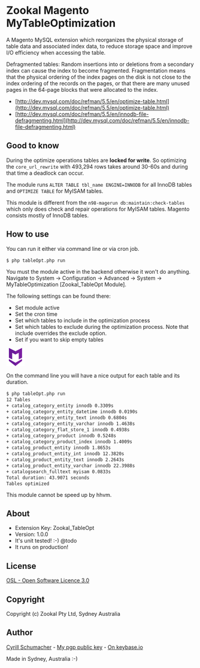 Zookal Magento MyTableOptimization
==================================

A Magento MySQL extension which reorganizes the physical storage of table data and associated index data, to reduce storage space and improve I/O efficiency
 when accessing the table.

Defragmented tables: Random insertions into or deletions from a secondary index can cause the index to become fragmented. Fragmentation means
that the physical ordering of the index pages on the disk is not close to the index ordering of the records on the pages,
or that there are many unused pages in the 64-page blocks that were allocated to the index.

- [http://dev.mysql.com/doc/refman/5.5/en/optimize-table.html](http://dev.mysql.com/doc/refman/5.5/en/optimize-table.html)
- [http://dev.mysql.com/doc/refman/5.5/en/innodb-file-defragmenting.html](http://dev.mysql.com/doc/refman/5.5/en/innodb-file-defragmenting.html)


Good to know
------------

During the optimize operations tables are **locked for write**. So optimizing the `core_url_rewrite` with 493,294 rows takes around 30-60s and during that time a deadlock can occur.

The module runs `ALTER TABLE tbl_name ENGINE=INNODB` for all InnoDB tables and `OPTIMIZE TABLE` for MyISAM tables.

This module is different from the `n98-magerun db:maintain:check-tables` which only does check and repair operations for MyISAM tables. Magento consists mostly of InnoDB tables.

How to use
----------

You can run it either via command line or via cron job.

```
$ php tableOpt.php run
```

You must the module active in the backend otherwise it won't do anything. Navigate to
System -> Configuration -> Advanced -> System -> MyTableOptimization [Zookal_TableOpt Module].

The following settings can be found there:

- Set module active
- Set the cron time
- Set which tables to include in the optimization process
- Set which tables to exclude during the optimization process. Note that include overrides the exclude option.
- Set if you want to skip empty tables

![alt text](https://github.com/adam-p/markdown-here/raw/master/src/common/images/icon48.png "Logo Title Text 1")


On the command line you will have a nice output for each table and its duration.

```
$ php tableOpt.php run
12 Tables
+ catalog_category_entity innodb 0.3309s
+ catalog_category_entity_datetime innodb 0.0190s
+ catalog_category_entity_text innodb 0.6804s
+ catalog_category_entity_varchar innodb 1.4638s
+ catalog_category_flat_store_1 innodb 0.4938s
+ catalog_category_product innodb 0.5248s
+ catalog_category_product_index innodb 1.4009s
+ catalog_product_entity innodb 1.8653s
+ catalog_product_entity_int innodb 12.3820s
+ catalog_product_entity_text innodb 2.2643s
+ catalog_product_entity_varchar innodb 22.3988s
+ catalogsearch_fulltext myisam 0.0833s
Total duration: 43.9071 seconds
Tables optimized
```

This module cannot be speed up by hhvm.

About
-----

- Extension Key: Zookal_TableOpt
- Version: 1.0.0
- It's unit tested! :-) @todo
- It runs on production!

License
-------
[OSL - Open Software Licence 3.0](http://opensource.org/licenses/osl-3.0.php)

Copyright
---------

Copyright (c) Zookal Pty Ltd, Sydney Australia

Author
------

[Cyrill Schumacher](https://github.com/SchumacherFM) - [My pgp public key](http://www.schumacher.fm/cyrill.asc) - [On keybase.io](https://keybase.io/cyrill)

Made in Sydney, Australia :-)
